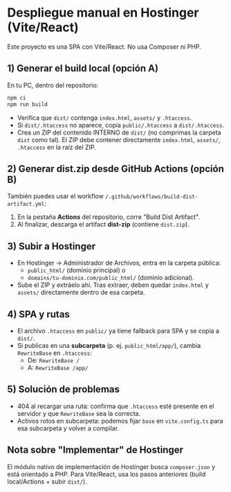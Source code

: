 # Despliegue manual en Hostinger (Vite/React)

Este proyecto es una SPA con Vite/React. No usa Composer ni PHP.

## 1) Generar el build local (opción A) 

En tu PC, dentro del repositorio:

```bash
npm ci
npm run build
```

- Verifica que `dist/` contenga `index.html`, `assets/` y `.htaccess`.
- Si `dist/.htaccess` no aparece, copia `public/.htaccess` a `dist/.htaccess`.
- Crea un ZIP del contenido INTERNO de `dist/` (no comprimas la carpeta `dist` como tal). El ZIP debe contener directamente `index.html`, `assets/`, `.htaccess` en la raíz del ZIP.

## 2) Generar dist.zip desde GitHub Actions (opción B)

También puedes usar el workflow `/.github/workflows/build-dist-artifact.yml`:

1. En la pestaña **Actions** del repositorio, corre "Build Dist Artifact".
2. Al finalizar, descarga el artifact **dist-zip** (contiene `dist.zip`).

## 3) Subir a Hostinger

- En Hostinger → Administrador de Archivos, entra en la carpeta pública:
  - `public_html/` (dominio principal) o
  - `domains/tu-dominio.com/public_html/` (dominio adicional).
- Sube el ZIP y extráelo ahí. Tras extraer, deben quedar `index.html` y `assets/` directamente dentro de esa carpeta.

## 4) SPA y rutas

- El archivo `.htaccess` en `public/` ya tiene fallback para SPA y se copia a `dist/`.
- Si publicas en una **subcarpeta** (p. ej. `public_html/app/`), cambia `RewriteBase` en `.htaccess`:
  - De: `RewriteBase /`
  - A: `RewriteBase /app/`

## 5) Solución de problemas

- 404 al recargar una ruta: confirma que `.htaccess` esté presente en el servidor y que `RewriteBase` sea la correcta.
- Activos rotos en subcarpeta: podemos fijar `base` en `vite.config.ts` para esa subcarpeta y volver a compilar.

## Nota sobre "Implementar" de Hostinger

El módulo nativo de implementación de Hostinger busca `composer.json` y está orientado a PHP. Para Vite/React, usa los pasos anteriores (build local/Actions + subir `dist/`).
